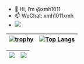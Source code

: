 - 👋 Hi, I’m @xmh1011
- 📫 WeChat: xmh1011xmh
- ![](https://komarev.com/ghpvc/?username=xmh1011&color=brightgreen)

| [![trophy](https://github-profile-trophy.vercel.app/?username=xmh1011&column=7)](https://github.com/xmh1011) | [![Top Langs](https://github-readme-stats.vercel.app/api/top-langs/?username=xmh1011&layout=compact)](https://github.com/xmh1011/github-readme-stats) |
| ------------------------------------------------------------ | ------------------------------------------------------------ |

| <img align="center" src="https://github-readme-stats.vercel.app/api?username=xmh1011&show_icons=true&hide_border=true" /> | <img align="center" src="https://github-readme-streak-stats.herokuapp.com?user=xmh1011&hide_border=true&date_format=M%20j%5B%2C%20Y%5D&ring=7EDDCF&fire=7EDDCF" /> |
| ------------------------------------------------------------ | ------------------------------------------------------------ |

